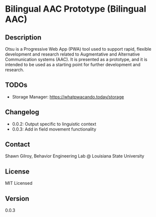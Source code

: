 # Bilingual AAC Prototype (Bilingual AAC)

## Description

Otsu is a Progressive Web App (PWA) tool used to support rapid, flexible development and research related to Augmentative and Alternative Communication systems (AAC). It is presented as a prototype, and it is intended to be used as a starting point for further development and research.

## TODOs

-   Storage Manager: https://whatpwacando.today/storage

## Changelog

-   0.0.2: Output specific to linguistic context
-   0.0.3: Add in field movement functionality

## Contact

Shawn Gilroy, Behavior Engineering Lab @ Louisiana State University

## License

MIT Licensed

## Version

0.0.3
